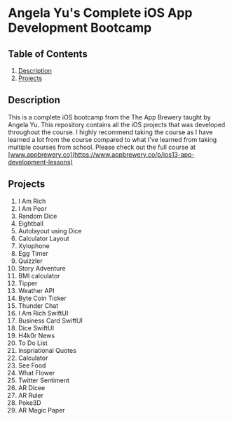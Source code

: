 # Angela Yu's Complete iOS App Development Bootcamp

## Table of Contents
1. [Description](#Description)
2. [Projects](#Projects)

## Description
This is a complete iOS bootcamp from the The App Brewery taught by Angela Yu. This repository contains all the iOS projects that was developed throughout the course. I highly recommend taking the course as I have learned a lot from the course compared to what I've learned from taking multiple courses from school. Please check out the full course at [www.appbrewery.co](https://www.appbrewery.co/p/ios13-app-development-lessons)

## Projects
1. I Am Rich
2. I Am Poor
3. Random Dice
4. Eightball
5. Autolayout using Dice
6. Calculator Layout
7. Xylophone
8. Egg Timer
9. Quizzler
10. Story Adventure
11. BMI calculator
12. Tipper
13. Weather API
14. Byte Coin Ticker
15. Thunder Chat
16. I Am Rich SwiftUI
17. Business Card SwiftUI
18. Dice SwiftUI
19. H4k0r News
20. To Do List
21. Inspriational Quotes
22. Calculator
23. See Food
24. What Flower
25. Twitter Sentiment
26. AR Dicee
27. AR Ruler
28. Poke3D
29. AR Magic Paper
